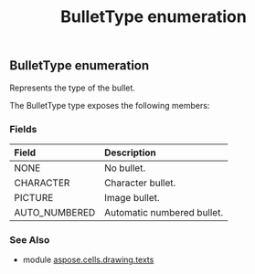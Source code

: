 ﻿---
title: BulletType enumeration
second_title: Aspose.Cells for Python via .NET API References
description: 
type: docs
weight: 140
url: /aspose.cells.drawing.texts/bullettype/
is_root: false
---

## BulletType enumeration

Represents the type of the bullet.



The BulletType type exposes the following members:

### Fields
| Field | Description |
| :- | :- |
| NONE | No bullet. |
| CHARACTER | Character bullet. |
| PICTURE | Image bullet. |
| AUTO_NUMBERED | Automatic numbered bullet. |



### See Also
* module [aspose.cells.drawing.texts](..)

